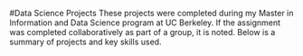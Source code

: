 #Data Science Projects
These projects were completed during my Master in Information and Data Science program at UC Berkeley. If the assignment was completed collaboratively as part of a group, it is noted. Below is a summary of projects and key skills used.
